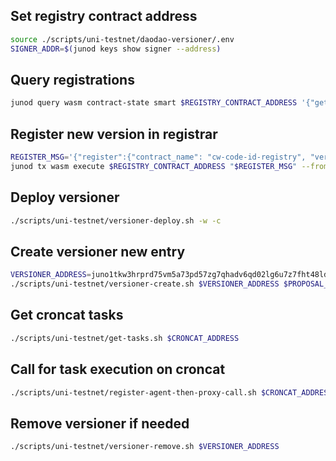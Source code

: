 ## Set registry contract address

```bash
source ./scripts/uni-testnet/daodao-versioner/.env
SIGNER_ADDR=$(junod keys show signer --address)
```

## Query registrations
```bash
junod query wasm contract-state smart $REGISTRY_CONTRACT_ADDRESS '{"get_registration":{"name": "cw-code-id-registry", "chain_id": "uni-5"}}' --node "https://rpc.uni.junonetwork.io:443"
```
## Register new version in registrar

```bash
REGISTER_MSG='{"register":{"contract_name": "cw-code-id-registry", "version": "0.1.0", "chain_id": "uni-5", "code_id": 1746, "checksum": "8608F8126D64B39C10433CB09481BA09299C208FF1A5E5B3DEAF9F1DEC6B2F2A"}}'
junod tx wasm execute $REGISTRY_CONTRACT_ADDRESS "$REGISTER_MSG" --from signer --node "https://rpc.uni.junonetwork.io:443" $TXFLAG
```
## Deploy versioner
```bash
./scripts/uni-testnet/versioner-deploy.sh -w -c
```

## Create versioner new entry

```bash
VERSIONER_ADDRESS=juno1tkw3hrprd75vm5a73pd57zg7qhadv6qd02lg6u7z7fht48ldwgmqtw0f6m
./scripts/uni-testnet/versioner-create.sh $VERSIONER_ADDRESS $PROPOSAL_MODULE_ADDR
```
## Get croncat tasks

```bash
./scripts/uni-testnet/get-tasks.sh $CRONCAT_ADDRESS
```
## Call for task execution on croncat

```bash
./scripts/uni-testnet/register-agent-then-proxy-call.sh $CRONCAT_ADDRESS $SIGNER_ADDR
```

## Remove versioner if needed

```bash
./scripts/uni-testnet/versioner-remove.sh $VERSIONER_ADDRESS
```
